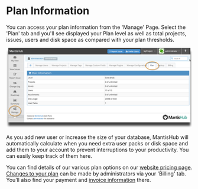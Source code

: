 # Plan Information

You can access your plan information from the 'Manage' Page. Select the 'Plan' tab and you'll see displayed your Plan level as well as total projects, issues, users and disk space as compared with your plan thresholds.

![](./images/plan_1.png)

As you add new user or increase the size of your database, MantisHub will automatically calculate when you need extra user packs or disk space and add them to your account to prevent interruptions to your productivity.  You can easily keep track of them here.

You can find details of our various plan options on our [website pricing page](http://www.mantishub.com/pricing). [Changes to your plan](/plans_billing/switching) can be made by administrators via your 'Billing' tab. You’ll also find your payment and [invoice information](/plans_billing/download) there.


